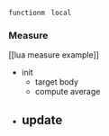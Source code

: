 `functionm `
`local`

###

### Measure
[[lua measure example]]
- init
	- target body
	- compute average
- update
	- 